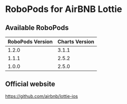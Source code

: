 # RoboPods for AirBNB Lottie

## Available RoboPods

| RoboPods Version  | Charts Version |
|-------------------|----------------|
| 1.2.0             | 3.1.1          |
| 1.1.1             | 2.5.2          |
| 1.0.0             | 2.5.0          |

## Official website

https://github.com/airbnb/lottie-ios